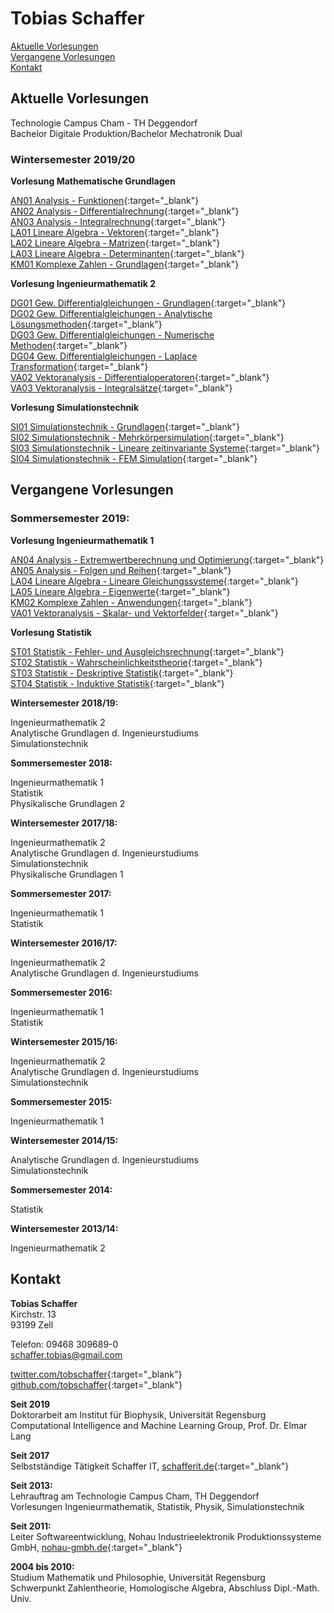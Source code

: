 # Tobias Schaffer

[Aktuelle Vorlesungen](#aktuelle-vorlesungen)  
[Vergangene Vorlesungen](#vergangene-vorlesungen)  
[Kontakt](#kontakt)


## Aktuelle Vorlesungen

Technologie Campus Cham - TH Deggendorf  
Bachelor Digitale Produktion/Bachelor Mechatronik Dual  

### Wintersemester 2019/20  

**Vorlesung Mathematische Grundlagen**  

[AN01 Analysis - Funktionen](https://github.com/tobschaffer/vorlesungen-tcc/blob/master/AN01_Analysis_Funktionen.ipynb){:target="_blank"}  
[AN02 Analysis - Differentialrechnung](https://github.com/tobschaffer/vorlesungen-tcc/blob/master/AN02_Analysis_Differentialrechnung.ipynb){:target="_blank"}  
[AN03 Analysis - Integralrechnung](https://github.com/tobschaffer/vorlesungen-tcc/blob/master/AN03_Analysis_Integralrechnung.ipynb){:target="_blank"}  
[LA01 Lineare Algebra - Vektoren](https://github.com/tobschaffer/vorlesungen-tcc/blob/master/LA01_Lineare_Algebra_Vektoren.ipynb){:target="_blank"}  
[LA02 Lineare Algebra - Matrizen](https://github.com/tobschaffer/vorlesungen-tcc/blob/master/LA02_Lineare_Algebra_Matrizen.ipynb){:target="_blank"}   
[LA03 Lineare Algebra - Determinanten](https://github.com/tobschaffer/vorlesungen-tcc/blob/master/LA03_Lineare_Algebra_Determinanten.ipynb){:target="_blank"}    
[KM01 Komplexe Zahlen - Grundlagen](https://github.com/tobschaffer/vorlesungen-tcc/blob/master/KM01_Komplexe_Zahlen_Grundlagen.ipynb){:target="_blank"}  

**Vorlesung Ingenieurmathematik 2**  

[DG01 Gew. Differentialgleichungen - Grundlagen](https://github.com/tobschaffer/vorlesungen-tcc/blob/master/DG01_Gew_Differentialgleichungen_Grundlagen.ipynb){:target="_blank"}  
[DG02 Gew. Differentialgleichungen - Analytische Lösungsmethoden](https://github.com/tobschaffer/vorlesungen-tcc/blob/master/DG02_Gew_Differentialgleichungen_Analytische_L%C3%B6sungsmethoden.ipynb){:target="_blank"}   
[DG03 Gew. Differentialgleichungen - Numerische Methoden](https://github.com/tobschaffer/vorlesungen-tcc/blob/master/DG03_Gew_Differentialgleichungen_Numerische_Methoden.ipynb){:target="_blank"}  
[DG04 Gew. Differentialgleichungen - Laplace Transformation](https://github.com/tobschaffer/vorlesungen-tcc/blob/master/DG04_Gew_Differentialgleichungen_Laplace_Transformation.ipynb){:target="_blank"}    
[VA02 Vektoranalysis - Differentialoperatoren](https://github.com/tobschaffer/vorlesungen-tcc/blob/master/VA02_Vektoranalysis_Differentialoperatoren.ipynb){:target="_blank"}  
[VA03 Vektoranalysis - Integralsätze](https://github.com/tobschaffer/vorlesungen-tcc/blob/master/VA03_Vektoranalysis_Integrals%C3%A4tze.ipynb){:target="_blank"}  

**Vorlesung Simulationstechnik** 
 
[SI01 Simulationstechnik - Grundlagen](https://github.com/tobschaffer/vorlesungen-tcc/blob/master/SI01_Simulationstechnik_Grundlagen.ipynb){:target="_blank"}  
[SI02 Simulationstechnik - Mehrkörpersimulation](https://github.com/tobschaffer/vorlesungen-tcc/blob/master/SI02_Simulationstechnik_Mehrk%C3%B6rpersimulation.ipynb){:target="_blank"}  
[SI03 Simulationstechnik - Lineare zeitinvariante Systeme](https://github.com/tobschaffer/vorlesungen-tcc/blob/master/SI03_Simulationstechnik_Lineare_zeitinvariante_Systeme.ipynb){:target="_blank"}  
[SI04 Simulationstechnik - FEM Simulation](https://github.com/tobschaffer/vorlesungen-tcc/blob/master/SI04_Simulationstechnik_FEM_Simulation.ipynb){:target="_blank"}  

## Vergangene Vorlesungen  

### Sommersemester 2019:  

**Vorlesung Ingenieurmathematik 1**  

[AN04 Analysis - Extremwertberechnung und Optimierung](https://github.com/tobschaffer/vorlesungen-tcc/blob/master/AN04_Analysis_Extremwertberechnung_und_Optimierung.ipynb){:target="_blank"}   
[AN05 Analysis - Folgen und Reihen](https://github.com/tobschaffer/vorlesungen-tcc/blob/master/AN05_Analysis_Folgen_und_Reihen.ipynb){:target="_blank"}   
[LA04 Lineare Algebra - Lineare Gleichungssysteme](https://github.com/tobschaffer/vorlesungen-tcc/blob/master/LA04_Lineare_Algebra_Lineare_Gleichungssysteme.ipynb){:target="_blank"}   
[LA05 Lineare Algebra - Eigenwerte](https://github.com/tobschaffer/vorlesungen-tcc/blob/master/LA05_Lineare_Algebra_Eigenwerte.ipynb){:target="_blank"}  
[KM02 Komplexe Zahlen - Anwendungen](https://github.com/tobschaffer/vorlesungen-tcc/blob/master/KM02_Komplexe_Zahlen_Anwendungen.ipynb){:target="_blank"}  
[VA01 Vektoranalysis - Skalar- und Vektorfelder](https://github.com/tobschaffer/vorlesungen-tcc/blob/master/VA01_Skalar_und_Vektorfelder.ipynb){:target="_blank"}   

**Vorlesung Statistik**   

[ST01 Statistik - Fehler- und Ausgleichsrechnung](https://github.com/tobschaffer/vorlesungen-tcc/blob/master/ST01_Statistik_Fehler_und_Ausgleichsrechnung.ipynb){:target="_blank"}  
[ST02 Statistik - Wahrscheinlichkeitstheorie](https://github.com/tobschaffer/vorlesungen-tcc/blob/master/ST02_Statistik_Wahrscheinlichkeitstheorie.ipynb){:target="_blank"}  
[ST03 Statistik - Deskriptive Statistik](https://github.com/tobschaffer/vorlesungen-tcc/blob/master/ST03_Statistik_Deskriptive_Statistik.ipynb){:target="_blank"}  
[ST04 Statistik - Induktive Statistik](https://github.com/tobschaffer/vorlesungen-tcc/blob/master/ST04_Statistik_Induktive_Statistik.ipynb){:target="_blank"}  

**Wintersemester 2018/19:**   

Ingenieurmathematik 2  
Analytische Grundlagen d. Ingenieurstudiums  
Simulationstechnik  

**Sommersemester 2018:**  

Ingenieurmathematik 1  
Statistik  
Physikalische Grundlagen 2  

**Wintersemester 2017/18:**  

Ingenieurmathematik 2  
Analytische Grundlagen d. Ingenieurstudiums  
Simulationstechnik  
Physikalische Grundlagen 1  

**Sommersemester 2017:**  

Ingenieurmathematik 1  
Statistik  

**Wintersemester 2016/17:**  

Ingenieurmathematik 2  
Analytische Grundlagen d. Ingenieurstudiums  

**Sommersemester 2016:**  

Ingenieurmathematik 1  
Statistik  

**Wintersemester 2015/16:**  

Ingenieurmathematik 2  
Analytische Grundlagen d. Ingenieurstudiums  
Simulationstechnik  
  
**Sommersemester 2015:**  

Ingenieurmathematik 1  

**Wintersemester 2014/15:**  

Analytische Grundlagen d. Ingenieurstudiums  
Simulationstechnik  

**Sommersemester 2014:**  

Statistik  

**Wintersemester 2013/14:**  

Ingenieurmathematik 2  

## Kontakt

**Tobias Schaffer**  
Kirchstr. 13  
93199 Zell  

Telefon: 09468 309689-0  
[schaffer.tobias@gmail.com](mailto:schaffer.tobias@gmail.com)  

[twitter.com/tobschaffer](http://twitter.com/tobschaffer){:target="_blank"}     
[github.com/tobschaffer](http://github.com/tobschaffer){:target="_blank"}     

**Seit 2019**  
Doktorarbeit am Institut für Biophysik, Universität Regensburg  
Computational Intelligence and Machine Learning Group, Prof. Dr. Elmar Lang  

**Seit 2017**   
Selbstständige Tätigkeit Schaffer IT, [schafferit.de](http://www.schafferit.de){:target="_blank"}    

**Seit 2013:**  
Lehrauftrag am Technologie Campus Cham, TH Deggendorf  
Vorlesungen Ingenieurmathematik, Statistik, Physik, Simulationstechnik  

**Seit 2011:**  
Leiter Softwareentwicklung, Nohau Industrieelektronik Produktionssysteme GmbH, [nohau-gmbh.de](http://www.nohau-gmbh.de){:target="_blank"}     

**2004 bis 2010:**  
Studium Mathematik und Philosophie, Universität Regensburg  
Schwerpunkt Zahlentheorie, Homologische Algebra, Abschluss Dipl.-Math. Univ.  
